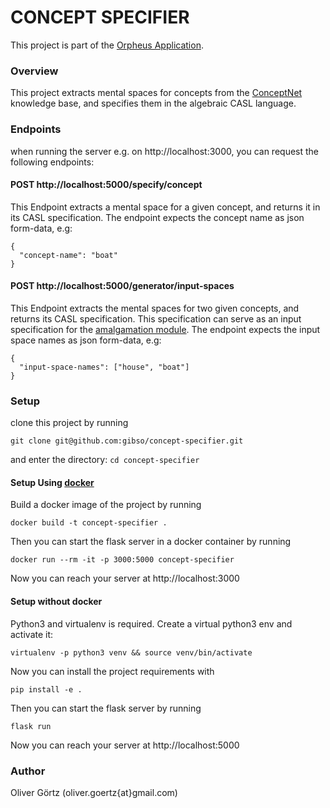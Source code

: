 CONCEPT SPECIFIER								
=================================

This project is part of the [Orpheus Application](https://github.com/gibso/orpheus-dev).

### Overview
This project extracts mental spaces for concepts from the [ConceptNet](http://conceptnet.io/) knowledge base, and specifies them in the algebraic CASL language.

### Endpoints

when running the server e.g. on http://localhost:3000, you can request the following endpoints:

 #### POST  http://localhost:5000/specify/concept

This Endpoint extracts a mental space for a given concept, and returns it in its CASL specification.
The endpoint expects the concept name as json form-data, e.g:
```
{
  "concept-name": "boat"
}
```

 #### POST  http://localhost:5000/generator/input-spaces

This Endpoint extracts the mental spaces for two given concepts, and returns its CASL specification.
This specification can serve as an input specification for the [amalgamation module](https://github.com/gibso/Amalgamation).
The endpoint expects the input space names as json form-data, e.g:
```
{
  "input-space-names": ["house", "boat"]
}
```


### Setup

clone this project by running 
```
git clone git@github.com:gibso/concept-specifier.git
```

and enter the directory: `cd concept-specifier`

#### Setup Using [docker](https://www.docker.com/get-started)
Build a docker image of the project by running
```
docker build -t concept-specifier .
```

Then you can start the flask server in a docker container by running
```
docker run --rm -it -p 3000:5000 concept-specifier
```
Now you can reach your server at http://localhost:3000 


#### Setup without docker
Python3 and virtualenv is required. Create a virtual python3 env and activate it:
```
virtualenv -p python3 venv && source venv/bin/activate
```
Now you can install the project requirements with 
```
pip install -e . 
```
Then you can start the flask server by running
```
flask run
```
Now you can reach your server at http://localhost:5000 

### Author
Oliver Görtz (oliver.goertz{at}gmail.com)